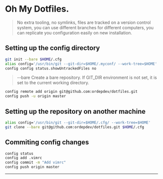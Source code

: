 # Oh My Dotfiles.

> No extra tooling, no symlinks, files are tracked on a version
control system, you can use different branches for different
computers, you can replicate you configuration easily on new
installation.

## Setting up the config directory

```bash
git init --bare $HOME/.cfg
alias config='/usr/bin/git --git-dir=$HOME/.myconf/ --work-tree=$HOME'
config config status.showUntrackedFiles no
```

> --bare 
> Create a bare repository. If GIT_DIR environment is not set,
it is set to the current working directory.

```bash
config remote add origin git@github.com:ordepdev/dotfiles.git 
config push -u origin master
```

## Setting up the repository on another machine

```bash
alias config='/usr/bin/git --git-dir=$HOME/.cfg/ --work-tree=$HOME'
git clone --bare git@github.com:ordepdev/dotfiles.git $HOME/.cfg
```

## Commiting config changes

```bash
config status
config add .vimrc
config commit -m "Add vimrc"
config push origin master
```

---
